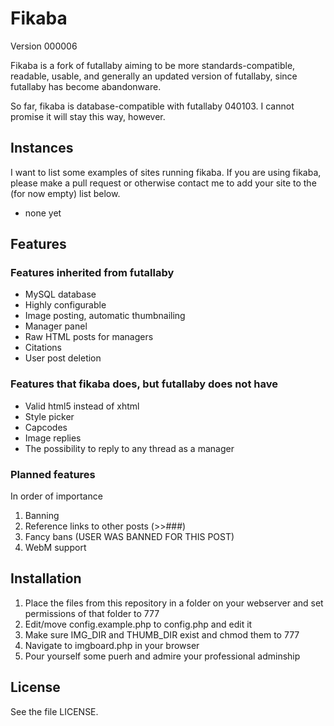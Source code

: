 # Fikaba 
Version 000006

Fikaba is a fork of futallaby aiming to be more standards-compatible, readable, usable, and generally an updated version of futallaby, since futallaby has become abandonware.

So far, fikaba is database-compatible with futallaby 040103. I cannot promise it will stay this way, however.

## Instances
I want to list some examples of sites running fikaba. If you are using fikaba, please make a pull request or otherwise contact me to add your site to the (for now empty) list below.

* none yet

## Features
### Features inherited from futallaby
* MySQL database
* Highly configurable
* Image posting, automatic thumbnailing
* Manager panel
* Raw HTML posts for managers
* Citations
* User post deletion

### Features that fikaba does, but futallaby does not have
* Valid html5 instead of xhtml
* Style picker
* Capcodes
* Image replies
* The possibility to reply to any thread as a manager

### Planned features
In order of importance
1. Banning
2. Reference links to other posts (>>###)
3. Fancy bans (USER WAS BANNED FOR THIS POST)
4. WebM support

## Installation
1. Place the files from this repository in a folder on your webserver and set permissions of that folder to 777
2. Edit/move config.example.php to config.php and edit it
3. Make sure IMG\_DIR and THUMB\_DIR exist and chmod them to 777
4. Navigate to imgboard.php in your browser
5. Pour yourself some puerh and admire your professional adminship

## License
See the file LICENSE.
